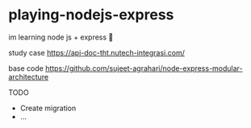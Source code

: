 
# playing-nodejs-express

im learning node js + express  🍺

study case https://api-doc-tht.nutech-integrasi.com/ 

base code  https://github.com/sujeet-agrahari/node-express-modular-architecture

TODO 

- Create migration 
- ...


